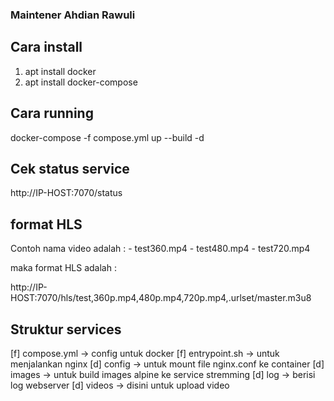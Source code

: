 ### Maintener Ahdian Rawuli ###

## Cara install

1. apt install docker
2. apt install docker-compose

## Cara running

docker-compose -f compose.yml up --build -d

## Cek status service

http://IP-HOST:7070/status

## format HLS

Contoh nama video adalah :	- test360.mp4
				- test480.mp4
				- test720.mp4

maka format HLS adalah :

http://IP-HOST:7070/hls/test,360p.mp4,480p.mp4,720p.mp4,.urlset/master.m3u8

## Struktur services

[f] compose.yml -> config untuk docker
[f] entrypoint.sh -> untuk menjalankan nginx
[d] config -> untuk mount file nginx.conf ke container
[d] images -> untuk build images alpine ke service stremming
[d] log -> berisi log webserver
[d] videos -> disini untuk upload video
